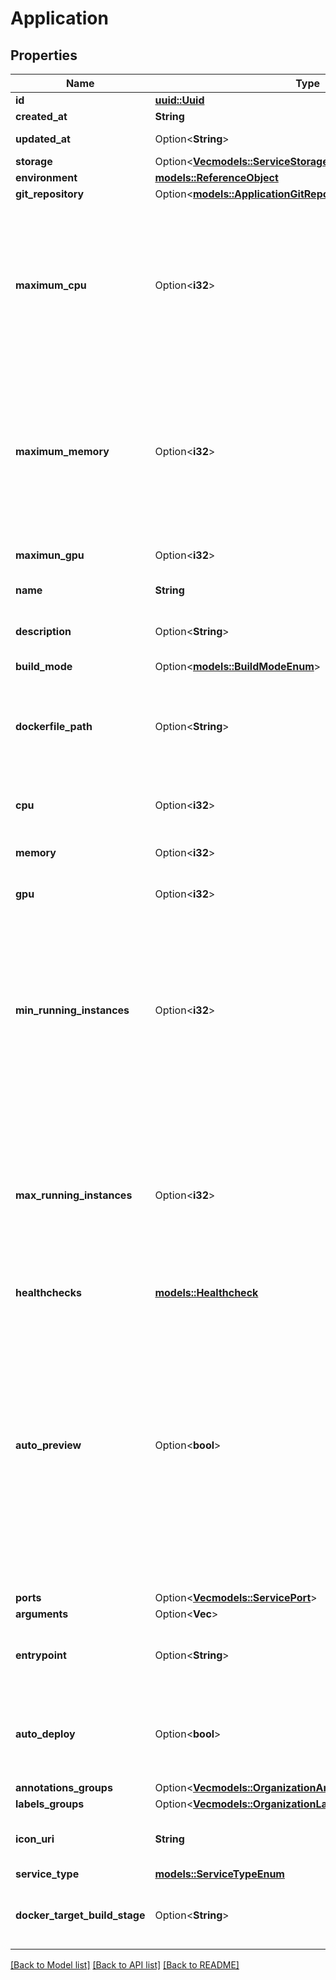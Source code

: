 # Application

## Properties

Name | Type | Description | Notes
------------ | ------------- | ------------- | -------------
**id** | [**uuid::Uuid**](uuid::Uuid.md) |  | [readonly]
**created_at** | **String** |  | [readonly]
**updated_at** | Option<**String**> |  | [optional][readonly]
**storage** | Option<[**Vec<models::ServiceStorageStorageInner>**](ServiceStorage_storage_inner.md)> |  | [optional]
**environment** | [**models::ReferenceObject**](ReferenceObject.md) |  | 
**git_repository** | Option<[**models::ApplicationGitRepository**](ApplicationGitRepository.md)> |  | [optional]
**maximum_cpu** | Option<**i32**> | Maximum cpu that can be allocated to the application based on organization cluster configuration. unit is millicores (m). 1000m = 1 cpu | [optional]
**maximum_memory** | Option<**i32**> | Maximum memory that can be allocated to the application based on organization cluster configuration. unit is MB. 1024 MB = 1GB | [optional]
**maximun_gpu** | Option<**i32**> |  | [optional][default to 0]
**name** | **String** | name is case insensitive | 
**description** | Option<**String**> | give a description to this application | [optional]
**build_mode** | Option<[**models::BuildModeEnum**](BuildModeEnum.md)> |  | [optional]
**dockerfile_path** | Option<**String**> | The path of the associated Dockerfile. Only if you are using build_mode = DOCKER | [optional]
**cpu** | Option<**i32**> | unit is millicores (m). 1000m = 1 cpu | [optional]
**memory** | Option<**i32**> | unit is MB. 1024 MB = 1GB | [optional]
**gpu** | Option<**i32**> |  | [optional][default to 0]
**min_running_instances** | Option<**i32**> | Minimum number of instances running. This resource auto-scale based on the CPU and Memory consumption. Note: 0 means that there is no application running.  | [optional][default to 1]
**max_running_instances** | Option<**i32**> | Maximum number of instances running. This resource auto-scale based on the CPU and Memory consumption. Note: -1 means that there is no limit.  | [optional][default to 1]
**healthchecks** | [**models::Healthcheck**](Healthcheck.md) |  | 
**auto_preview** | Option<**bool**> | Specify if the environment preview option is activated or not for this application.   If activated, a preview environment will be automatically cloned at each pull request.   If not specified, it takes the value of the `auto_preview` property from the associated environment.  | [optional][default to true]
**ports** | Option<[**Vec<models::ServicePort>**](ServicePort.md)> |  | [optional]
**arguments** | Option<**Vec<String>**> |  | [optional]
**entrypoint** | Option<**String**> | optional entrypoint when launching container | [optional]
**auto_deploy** | Option<**bool**> | Specify if the application will be automatically updated after receiving a new commit. | [optional]
**annotations_groups** | Option<[**Vec<models::OrganizationAnnotationsGroupResponse>**](OrganizationAnnotationsGroupResponse.md)> |  | [optional]
**labels_groups** | Option<[**Vec<models::OrganizationLabelsGroupResponse>**](OrganizationLabelsGroupResponse.md)> |  | [optional]
**icon_uri** | **String** | Icon URI representing the application. | 
**service_type** | [**models::ServiceTypeEnum**](ServiceTypeEnum.md) |  | 
**docker_target_build_stage** | Option<**String**> | The target build stage in the Dockerfile to build | [optional]

[[Back to Model list]](../README.md#documentation-for-models) [[Back to API list]](../README.md#documentation-for-api-endpoints) [[Back to README]](../README.md)


